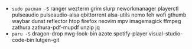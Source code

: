 - `sudo pacman -S` ranger wezterm grim slurp neworkmanager playerctl pulseaudio pulseaudio-alsa qbittorrent alsa-utils nemo feh wofi gthumb waybar dunst reflector htop firefox neovim mpv imagemagick ffmpeg zathura zathura-pdf-mupdf unzip jq
- `paru -S` dragon-drop nwg-look-bin azote spotify-player visual-studio-code-bin lutgen-git
